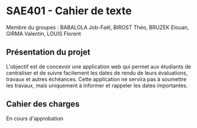 # SAE401 - Cahier de texte
Membre du groupes : BABALOLA Job-Faël, BIROST Théo, BRUZEK Elouan, GIRMA Valentin, LOUIS Florent

## Présentation du projet

L'objectif est de concevoir une application web qui permet aux étudiants de centraliser et de suivre facilement les dates de rendu de leurs évaluations, travaux et autres échéances. Cette application ne servira pas à soumettre les travaux, mais uniquement à informer et rappeler les dates importantes.

## Cahier des charges
En cours d'approbation